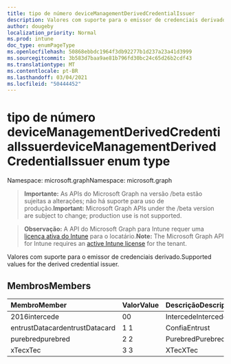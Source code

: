 ```yaml
---
title: tipo de número deviceManagementDerivedCredentialIssuer
description: Valores com suporte para o emissor de credenciais derivado.
author: dougeby
localization_priority: Normal
ms.prod: intune
doc_type: enumPageType
ms.openlocfilehash: 50868ebbdc1964f3db92277b1d237a23a41d3999
ms.sourcegitcommit: 3b583d7baa9ae81b796fd30bc24c65d26b2cdf43
ms.translationtype: MT
ms.contentlocale: pt-BR
ms.lasthandoff: 03/04/2021
ms.locfileid: "50444452"
---
```

# <a name="devicemanagementderivedcredentialissuer-enum-type"></a><span data-ttu-id="83c7b-103">tipo de número deviceManagementDerivedCredentialIssuer</span><span class="sxs-lookup"><span data-stu-id="83c7b-103">deviceManagementDerivedCredentialIssuer enum type</span></span>

<span data-ttu-id="83c7b-104">Namespace: microsoft.graph</span><span class="sxs-lookup"><span data-stu-id="83c7b-104">Namespace: microsoft.graph</span></span>

> <span data-ttu-id="83c7b-105">**Importante:** As APIs do Microsoft Graph na versão /beta estão sujeitas a alterações; não há suporte para uso de produção.</span><span class="sxs-lookup"><span data-stu-id="83c7b-105">**Important:** Microsoft Graph APIs under the /beta version are subject to change; production use is not supported.</span></span>

> <span data-ttu-id="83c7b-106">**Observação:** A API do Microsoft Graph para Intune requer uma [licença ativa do Intune](https://go.microsoft.com/fwlink/?linkid=839381) para o locatário.</span><span class="sxs-lookup"><span data-stu-id="83c7b-106">**Note:** The Microsoft Graph API for Intune requires an [active Intune license](https://go.microsoft.com/fwlink/?linkid=839381) for the tenant.</span></span>

<span data-ttu-id="83c7b-107">Valores com suporte para o emissor de credenciais derivado.</span><span class="sxs-lookup"><span data-stu-id="83c7b-107">Supported values for the derived credential issuer.</span></span>

## <a name="members"></a><span data-ttu-id="83c7b-108">Membros</span><span class="sxs-lookup"><span data-stu-id="83c7b-108">Members</span></span>
|<span data-ttu-id="83c7b-109">Membro</span><span class="sxs-lookup"><span data-stu-id="83c7b-109">Member</span></span>|<span data-ttu-id="83c7b-110">Valor</span><span class="sxs-lookup"><span data-stu-id="83c7b-110">Value</span></span>|<span data-ttu-id="83c7b-111">Descrição</span><span class="sxs-lookup"><span data-stu-id="83c7b-111">Description</span></span>|
|:---|:---|:---|
|<span data-ttu-id="83c7b-112">2016</span><span class="sxs-lookup"><span data-stu-id="83c7b-112">intercede</span></span>|<span data-ttu-id="83c7b-113">0</span><span class="sxs-lookup"><span data-stu-id="83c7b-113">0</span></span>|<span data-ttu-id="83c7b-114">Intercede</span><span class="sxs-lookup"><span data-stu-id="83c7b-114">Intercede</span></span>|
|<span data-ttu-id="83c7b-115">entrustDatacard</span><span class="sxs-lookup"><span data-stu-id="83c7b-115">entrustDatacard</span></span>|<span data-ttu-id="83c7b-116">1 </span><span class="sxs-lookup"><span data-stu-id="83c7b-116">1</span></span>|<span data-ttu-id="83c7b-117">Confia</span><span class="sxs-lookup"><span data-stu-id="83c7b-117">Entrust</span></span>|
|<span data-ttu-id="83c7b-118">purebred</span><span class="sxs-lookup"><span data-stu-id="83c7b-118">purebred</span></span>|<span data-ttu-id="83c7b-119">2 </span><span class="sxs-lookup"><span data-stu-id="83c7b-119">2</span></span>|<span data-ttu-id="83c7b-120">Purebred</span><span class="sxs-lookup"><span data-stu-id="83c7b-120">Purebred</span></span>|
|<span data-ttu-id="83c7b-121">xTec</span><span class="sxs-lookup"><span data-stu-id="83c7b-121">xTec</span></span>|<span data-ttu-id="83c7b-122">3 </span><span class="sxs-lookup"><span data-stu-id="83c7b-122">3</span></span>|<span data-ttu-id="83c7b-123">XTec</span><span class="sxs-lookup"><span data-stu-id="83c7b-123">XTec</span></span>|




